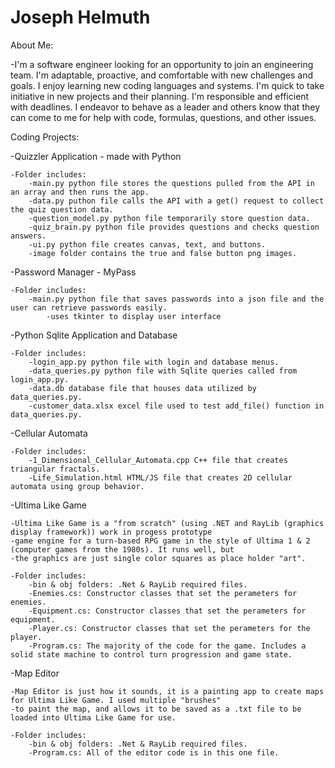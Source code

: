 # Joseph Helmuth


About Me:

-I'm a software engineer looking for an opportunity to join an engineering team. I'm adaptable, proactive, and comfortable with new challenges and goals. I enjoy learning new coding languages and systems. I'm quick to take initiative in new projects and their planning. I'm responsible and efficient with deadlines. I endeavor to behave as a leader and others know that they can come to me for help with code, formulas, questions, and other issues. 


Coding Projects:


-Quizzler Application - made with Python

    -Folder includes:
        -main.py python file stores the questions pulled from the API in an array and then runs the app.
        -data.py puthon file calls the API with a get() request to collect the quiz question data.
        -question_model.py python file temporarily store question data.
        -quiz_brain.py python file provides questions and checks question answers.
        -ui.py python file creates canvas, text, and buttons.
        -image folder contains the true and false button png images.


-Password Manager - MyPass

    -Folder includes:
        -main.py python file that saves passwords into a json file and the user can retrieve passwords easily.
            -uses tkinter to display user interface


-Python Sqlite Application and Database 

    -Folder includes:
        -login_app.py python file with login and database menus.
        -data_queries.py python file with Sqlite queries called from login_app.py.
        -data.db database file that houses data utilized by data_queries.py.
        -customer_data.xlsx excel file used to test add_file() function in data_queries.py.


-Cellular Automata

    -Folder includes:
        -1_Dimensional_Cellular_Automata.cpp C++ file that creates triangular fractals.
        -Life_Simulation.html HTML/JS file that creates 2D cellular automata using group behavior.


-Ultima Like Game

    -Ultima Like Game is a "from scratch" (using .NET and RayLib (graphics display framework)) work in progess prototype
    -game engine for a turn-based RPG game in the style of Ultima 1 & 2 (computer games from the 1980s). It runs well, but
    -the graphics are just single color squares as place holder "art".
    
    -Folder includes:
        -bin & obj folders: .Net & RayLib required files.
        -Enemies.cs: Constructor classes that set the perameters for enemies.
        -Equipment.cs: Constructor classes that set the perameters for equipment.
        -Player.cs: Constructor classes that set the perameters for the player.
        -Program.cs: The majority of the code for the game. Includes a solid state machine to control turn progression and game state.


-Map Editor

    -Map Editor is just how it sounds, it is a painting app to create maps for Ultima Like Game. I used multiple "brushes"
    -to paint the map, and allows it to be saved as a .txt file to be loaded into Ultima Like Game for use.

    -Folder includes:
        -bin & obj folders: .Net & RayLib required files.
        -Program.cs: All of the editor code is in this one file.

